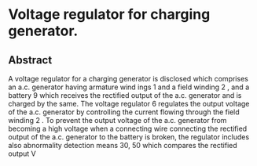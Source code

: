 # Voltage regulator for charging generator.

## Abstract
A voltage regulator for a charging generator is disclosed which comprises an a.c. generator having armature wind ings 1 and a field winding 2 , and a battery 9 which receives the rectified output of the a.c. generator and is charged by the same. The voltage regulator 6 regulates the output voltage of the a.c. generator by controlling the current flowing through the field winding 2 . To prevent the output voltage of the a.c. generator from becoming a high voltage when a connecting wire connecting the rectified output of the a.c. generator to the battery is broken, the regulator includes also abnormality detection means 30, 50 which compares the rectified output V